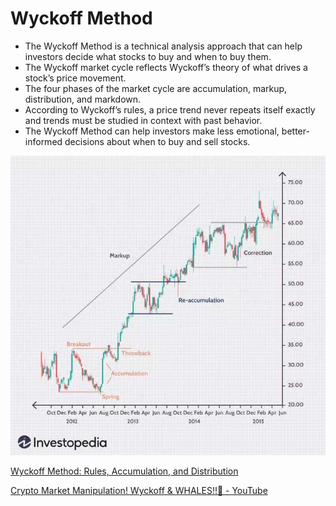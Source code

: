 # Wyckoff Method

- The Wyckoff Method is a technical analysis approach that can help investors decide what stocks to buy and when to buy them.
- The Wyckoff market cycle reflects Wyckoff’s theory of what drives a stock’s price movement.
- The four phases of the market cycle are accumulation, markup, distribution, and markdown.
- According to Wyckoff’s rules, a price trend never repeats itself exactly and trends must be studied in context with past behavior.
- The Wyckoff Method can help investors make less emotional, better-informed decisions about when to buy and sell stocks.

![wyckoff-method](../../media/Pasted%20image%2020230715103730.jpg)

[Wyckoff Method: Rules, Accumulation, and Distribution](https://www.investopedia.com/articles/active-trading/070715/making-money-wyckoff-way.asp)

[Crypto Market Manipulation! Wyckoff & WHALES!!🐋 - YouTube](https://www.youtube.com/watch?v=ltcnTTeDFjY)
